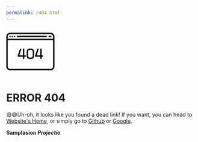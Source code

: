 ```yaml
---
permalink: /404.html
---
```

![Image](/404.png)
# ERROR 404
😅😅Uh-oh, it looks like you found a dead link! If you want, you can head to [Website's Home](https://samplasion.github.io), or simply go to [Github](https://github.com) or [Google](http://google.com).

**Samplasion _Projectio_**
